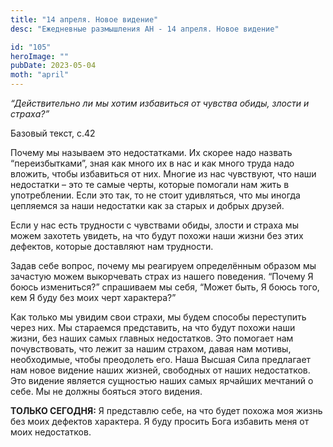 ```yaml
---
title: "14 апреля. Новое видение"
desc: "Ежедневные размышления АН - 14 апреля. Новое видение"

id: "105"
heroImage: ""
pubDate: 2023-05-04
moth: "april"
---
```


_“Действительно ли мы хотим избавиться от чувства обиды, злости и страха?”_

Базовый текст, с.42

Почему мы называем это недостатками. Их скорее надо назвать “переизбытками”,
зная как много их в нас и как много труда надо вложить, чтобы избавиться от
них. Многие из нас чувствуют, что наши недостатки – это те самые черты,
которые помогали нам жить в употреблении. Если это так, то не стоит
удивляться, что мы иногда цепляемся за наши недостатки как за старых и добрых
друзей.

Если у нас есть трудности с чувствами обиды, злости и страха мы можем захотеть
увидеть, на что будут похожи наши жизни без этих дефектов, которые доставляют
нам трудности.

Задав себе вопрос, почему мы реагируем определённым образом мы зачастую можем
выкорчевать страх из нашего поведения. “Почему Я боюсь измениться?” спрашиваем
мы себя, “Может быть, Я боюсь того, кем Я буду без моих черт характера?”

Как только мы увидим свои страхи, мы будем способы переступить через них. Мы
стараемся представить, на что будут похожи наши жизни, без наших самых главных
недостатков. Это помогает нам почувствовать, что лежит за нашим страхом, давая
нам мотивы, необходимые, чтобы преодолеть его. Наша Высшая Сила предлагает нам
новое видение наших жизней, свободных от наших недостатков. Это видение
является сущностью наших самых ярчайших мечтаний о себе. Мы не должны бояться
этого видения.

**ТОЛЬКО СЕГОДНЯ:** Я представлю себе, на что будет похожа моя жизнь без моих
дефектов характера. Я буду просить Бога избавить меня от моих недостатков.

